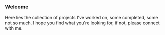 ### Welcome
Here lies the collection of projects I've worked on, some completed, some not so much. I hope you find what you're looking for, if not, please connect with me.
